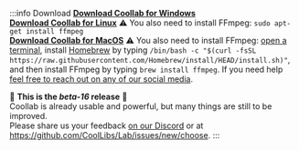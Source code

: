 :::info Download
[**Download Coollab for Windows**](/Coollab-Windows.exe)<br/>
[**Download Coollab for Linux**](/Coollab-Linux.sh) ⚠ You also need to install FFmpeg: `sudo apt-get install ffmpeg`<br/>
[**Download Coollab for MacOS**](/Coollab-Mac.dmg) ⚠ You also need to install FFmpeg: [open a terminal](https://support.apple.com/guide/terminal/open-or-quit-terminal-apd5265185d-f365-44cb-8b09-71a064a42125/mac), install [Homebrew](https://brew.sh/) by typing `/bin/bash -c "$(curl -fsSL https://raw.githubusercontent.com/Homebrew/install/HEAD/install.sh)"`, and then install FFmpeg by typing `brew install ffmpeg`. If you need help [feel free to reach out on any of our social media](https://linktr.ee/coollab_art).

🌱 **This is the _beta-16_ release** 🌱<br/>
Coollab is already usable and powerful, but many things are still to be improved.<br/>
Please share us your feedback [on our Discord](https://discord.gg/QEjqnEy4aT) or at https://github.com/CoolLibs/Lab/issues/new/choose.
:::